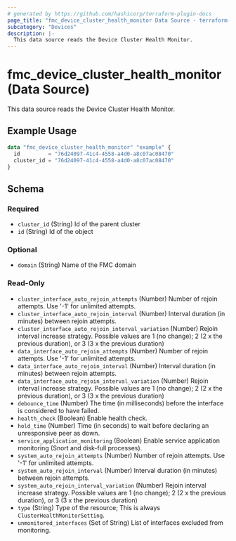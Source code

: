 ```yaml
---
# generated by https://github.com/hashicorp/terraform-plugin-docs
page_title: "fmc_device_cluster_health_monitor Data Source - terraform-provider-fmc"
subcategory: "Devices"
description: |-
  This data source reads the Device Cluster Health Monitor.
---
```


# fmc_device_cluster_health_monitor (Data Source)

This data source reads the Device Cluster Health Monitor.

## Example Usage

```terraform
data "fmc_device_cluster_health_monitor" "example" {
  id         = "76d24097-41c4-4558-a4d0-a8c07ac08470"
  cluster_id = "76d24097-41c4-4558-a4d0-a8c07ac08470"
}
```

<!-- schema generated by tfplugindocs -->
## Schema

### Required

- `cluster_id` (String) Id of the parent cluster
- `id` (String) Id of the object

### Optional

- `domain` (String) Name of the FMC domain

### Read-Only

- `cluster_interface_auto_rejoin_attempts` (Number) Number of rejoin attempts. Use '-1' for unlimited attempts.
- `cluster_interface_auto_rejoin_interval` (Number) Interval duration (in minutes) between rejoin attempts.
- `cluster_interface_auto_rejoin_interval_variation` (Number) Rejoin interval increase strategy. Possible values are 1 (no change); 2 (2 x the previous duration), or 3 (3 x the previous duration)
- `data_interface_auto_rejoin_attempts` (Number) Number of rejoin attempts. Use '-1' for unlimited attempts.
- `data_interface_auto_rejoin_interval` (Number) Interval duration (in minutes) between rejoin attempts.
- `data_interface_auto_rejoin_interval_variation` (Number) Rejoin interval increase strategy. Possible values are 1 (no change); 2 (2 x the previous duration), or 3 (3 x the previous duration)
- `debounce_time` (Number) The time (in milliseconds) before the interface is considered to have failed.
- `health_check` (Boolean) Enable health check.
- `hold_time` (Number) Time (in seconds) to wait before declaring an unresponsive peer as down.
- `service_application_monitoring` (Boolean) Enable service application monitoring (Snort and disk-full processes).
- `system_auto_rejoin_attempts` (Number) Number of rejoin attempts. Use '-1' for unlimited attempts.
- `system_auto_rejoin_interval` (Number) Interval duration (in minutes) between rejoin attempts.
- `system_auto_rejoin_interval_variation` (Number) Rejoin interval increase strategy. Possible values are 1 (no change); 2 (2 x the previous duration), or 3 (3 x the previous duration)
- `type` (String) Type of the resource; This is always `ClusterHealthMonitorSetting`.
- `unmonitored_interfaces` (Set of String) List of interfaces excluded from monitoring.
